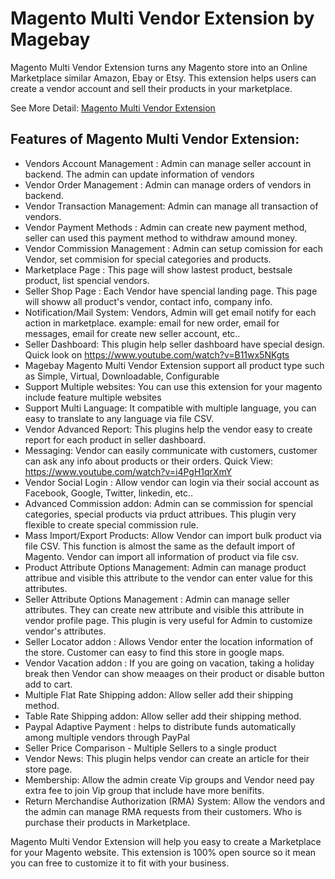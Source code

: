 # Magento Multi Vendor Extension by Magebay
Magento Multi Vendor Extension turns any Magento store into an Online Marketplace similar Amazon, Ebay or Etsy. This extension helps users can create a vendor account and sell their products in your marketplace.

See More Detail: [Magento Multi Vendor Extension](https://www.magebay.com/magento-multi-vendor-marketplace-extension)

## Features of Magento Multi Vendor Extension:
+ Vendors Account Management : Admin can manage seller account in backend. The admin can update information of vendors
+ Vendor Order Management : Admin can manage orders of vendors in backend.
+ Vendor Transaction Management: Admin can manage all transaction of vendors.
+ Vendor Payment Methods : Admin can create new payment method, seller can used this payment method to withdraw amound money.
+ Vendor Commission Management : Admin can setup comission for each Vendor, set commision for special categories and products.
+ Marketplace Page : This page will show lastest product, bestsale product, list spencial vendors.
+ Seller Shop Page : Each Vendor have spencial landing page. This page will showw all product's vendor, contact info, company info.
+ Notification/Mail System: Vendors, Admin will get email notify for each action in marketplace. example: email for new order, email for messages, email for create new seller account, etc..
+ Seller Dashboard: This plugin help seller dashboard have special design. Quick look on https://www.youtube.com/watch?v=B11wx5NKgts
+ Magebay Magento Multi Vendor Extension support all product type such as Simple, Virtual, Downloadable, Configurable
+ Support Multiple websites: You can use this extension for your magento include feature multiple websites
+ Support Multi Language: It compatible with multiple language, you can easy to translate to any language via file CSV.
+ Vendor Advanced Report: This plugins help the vendor easy to create report for each product in seller dashboard.
+ Messaging: Vendor can easily communicate with customers, customer can ask any info about products or their orders. Quick View: https://www.youtube.com/watch?v=i4PgH1qrXmY
+ Vendor Social Login : Allow vendor can login via their social account as Facebook, Google, Twitter, linkedin, etc..
+ Advanced Commission addon: Admin can se commission for spencial categories, special products via prduct attribues. This plugin very flexible to create special commission rule.
+ Mass Import/Export Products: Allow Vendor can import bulk product via file CSV. This function is almost the same as the default import of Magento. Vendor can import all information of product via file csv.
+ Product Attribute Options Management: Admin can manage product attribue and visible this attribute to the vendor can enter value for this attributes.
+ Seller Attribute Options Management : Admin can manage seller attributes. They can create new attribute and visible this attribute in vendor profile page. This plugin is very useful for Admin to customize vendor's attributes.
+ Seller Locator addon : Allows Vendor enter the location information of the store. Customer can easy to find this store in google maps.
+ Vendor Vacation addon : If you are going on vacation, taking a holiday break then Vendor can show meaages on their product or disable button add to cart.
+ Multiple Flat Rate Shipping addon: Allow seller add their shipping method.
+ Table Rate Shipping addon: Allow seller add their shipping method.
+ Paypal Adaptive Payment : helps to distribute funds automatically among multiple vendors through PayPal
+ Seller Price Comparison - Multiple Sellers to a single product
+ Vendor News: This plugin helps vendor can create an article for their store page.
+ Membership: Allow the admin create Vip groups and Vendor need pay extra fee to join Vip group that include have more benifits.
+ Return Merchandise Authorization (RMA) System: Allow the vendors and the admin can manage RMA requests from their customers. Who is purchase their products in Marketplace.

Magento Multi Vendor Extension will help you easy to create a Marketplace for your Magento website. This extension is 100% open source so it mean you can free to customize it to fit with your business. 
